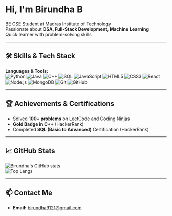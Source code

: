 # Hi, I'm Birundha B

 BE CSE Student at Madras Institute of Technology  
 Passionate about **DSA, Full-Stack Development, Machine Learning**  
 Quick learner with problem-solving skills  

---

## 🛠 Skills & Tech Stack

**Languages & Tools:**  
![Python](https://img.shields.io/badge/-Python-3776AB?style=flat&logo=python&logoColor=white)
![Java](https://img.shields.io/badge/-Java-007396?style=flat&logo=java&logoColor=white)
![C++](https://img.shields.io/badge/-C++-00599C?style=flat&logo=c%2B%2B&logoColor=white)
![SQL](https://img.shields.io/badge/-SQL-4479A1?style=flat&logo=Microsoft%20SQL%20Server&logoColor=white)
![JavaScript](https://img.shields.io/badge/-JavaScript-F7DF1E?style=flat&logo=javascript&logoColor=black)
![HTML5](https://img.shields.io/badge/-HTML5-E34F26?style=flat&logo=html5&logoColor=white)
![CSS3](https://img.shields.io/badge/-CSS3-1572B6?style=flat&logo=css3&logoColor=white)
![React](https://img.shields.io/badge/-React-61DAFB?style=flat&logo=react&logoColor=black)
![Node.js](https://img.shields.io/badge/-Node.js-339933?style=flat&logo=node.js&logoColor=white)
![MongoDB](https://img.shields.io/badge/-MongoDB-47A248?style=flat&logo=mongodb&logoColor=white)
![Git](https://img.shields.io/badge/-Git-F05032?style=flat&logo=git&logoColor=white)
![GitHub](https://img.shields.io/badge/-GitHub-181717?style=flat&logo=github&logoColor=white)

---

## 🏆 Achievements & Certifications

- Solved **100+ problems** on LeetCode and Coding Ninjas  
- **Gold Badge in C++** (HackerRank)  
- Completed **SQL (Basic to Advanced)** Certification (HackerRank)  

---

## 📈 GitHub Stats

![Birundha's GitHub stats](https://github-readme-stats.vercel.app/api?username=Birundha-B&show_icons=true&theme=dark)  
![Top Langs](https://github-readme-stats.vercel.app/api/top-langs/?username=Birundha-B&layout=compact&theme=dark)

---

## 📫 Contact Me

- **Email:** birundha9121@gmail.com  

